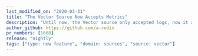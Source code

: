 ```yaml
---
last_modified_on: "2020-03-31"
title: "The Vector Source Now Accepts Metrics"
description: "Until now, the Vector source only accepted logs, now it accepts metrics as well"
author_github: https://github.com/a-rodin
pr_numbers: [1668]
release: "nightly"
tags: ["type: new feature", "domain: sources", "source: vector"]
---
```


